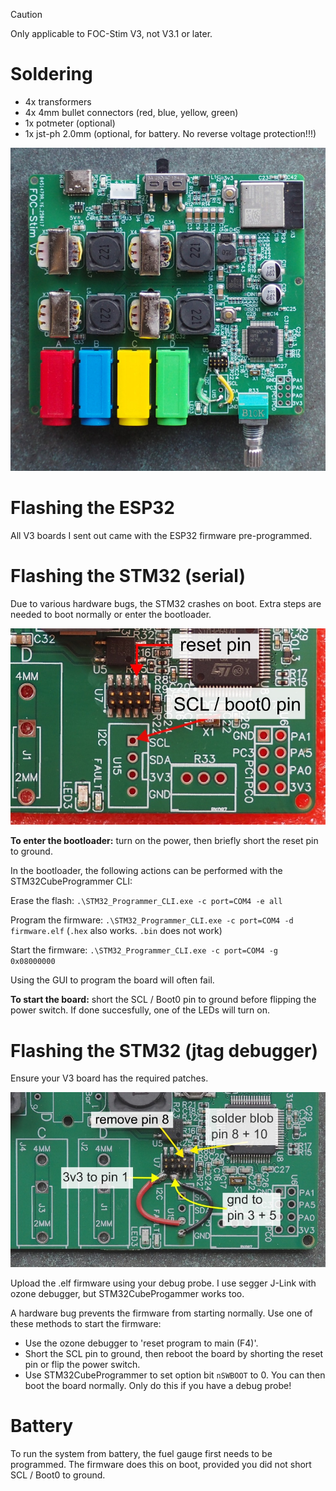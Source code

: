 
> [!CAUTION]
> Only applicable to FOC-Stim V3, not V3.1 or later.

# Soldering

* 4x transformers
* 4x 4mm bullet connectors (red, blue, yellow, green)
* 1x potmeter (optional)
* 1x jst-ph 2.0mm (optional, for battery. No reverse voltage protection!!!)

![](images/focstim-v3-placements.jpg)


# Flashing the ESP32

All V3 boards I sent out came with the ESP32 firmware pre-programmed.


# Flashing the STM32 (serial)

Due to various hardware bugs, the STM32 crashes on boot. Extra steps are needed to boot normally or enter the bootloader.

![](images/focstim-v3-reset.jpg)

**To enter the bootloader:** turn on the power, then briefly short the reset pin to ground.

In the bootloader, the following actions can be performed with the STM32CubeProgrammer CLI:

Erase the flash: `.\STM32_Programmer_CLI.exe -c port=COM4 -e all`

Program the firmware: `.\STM32_Programmer_CLI.exe -c port=COM4 -d firmware.elf`
(`.hex` also works. `.bin` does not work)

Start the firmware: `.\STM32_Programmer_CLI.exe -c port=COM4 -g 0x08000000`

Using the GUI to program the board will often fail.


**To start the board:** short the SCL / Boot0 pin to ground before flipping the power switch. If done succesfully, one of the LEDs will turn on.


# Flashing the STM32 (jtag debugger)

Ensure your V3 board has the required patches.

![](images/focstim-v3-jtag-patch.jpg)

Upload the .elf firmware using your debug probe. I use segger J-Link with ozone debugger, but STM32CubeProgammer works too.

A hardware bug prevents the firmware from starting normally. Use one of these methods to start the firmware:
* Use the ozone debugger to 'reset program to main (F4)'.
* Short the SCL pin to ground, then reboot the board by shorting the reset pin or flip the power switch.
* Use STM32CubeProgrammer to set option bit `nSWBOOT` to 0. You can then boot the board normally. Only do this if you have a debug probe!


# Battery

To run the system from battery, the fuel gauge first needs to be programmed. The firmware does this on boot, provided you did not short SCL / Boot0 to ground.